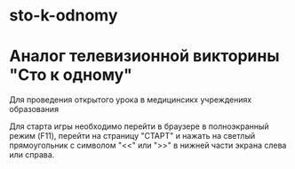 # sto-k-odnomy
# Аналог телевизионной викторины "Сто к одному"
Для проведения открытого урока в медицинсикх учреждениях образования

Для старта игры необходимо перейти в браузере в полноэкранный режим (F11), перейти на страницу "СТАРТ" и нажать на светлый прямоугольник с символом "<<" или ">>" в нижней части экрана слева или справа. 
